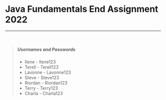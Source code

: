 # Java Fundamentals End Assignment 2022
---
   <br />
   
>
> ##### Usernames and Passwords
> - Ilene - Ilene123
> - Terell - Terell123
> - Lavonne - Lavonne123
> - Steve - Steve123
> - Riordan - Riordan123
> - Terry - Terry123
> - Charla - Charla123
>
